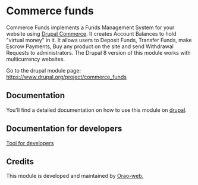 # Commerce funds

Commerce Funds implements a Funds Management System for 
your website using [Drupal Commerce](https://www.drupal.org/project/commerce). 
It creates Account Balances to hold "virtual money" in it. 
It allows users to Deposit Funds, Transfer Funds, make Escrow Payments, 
Buy any product on the site and send Withdrawal Requests to administrators. 
The Drupal 8 version of this module works with multicurrency websites.

Go to the drupal module page: https://www.drupal.org/project/commerce_funds

## Documentation

You'll find a detailed documentation on how to use this module on 
[drupal](https://www.drupal.org/docs/8/modules/commerce-funds/how-to-use).

## Documentation for developers

[Tool for developers](https://www.drupal.org/docs/8/modules/commerce-funds/tools-for-developers)

## Credits

This module is developed and maintained by [Orao-web.](https://orao-web.net/)
